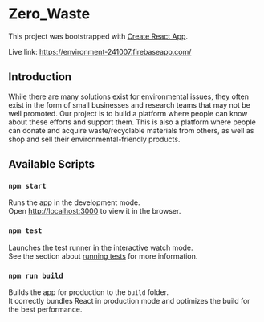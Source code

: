 # Zero_Waste
This project was bootstrapped with [Create React App](https://github.com/facebook/create-react-app).

Live link: https://environment-241007.firebaseapp.com/

## Introduction 
While there are many solutions exist for environmental issues, they often exist in the form of small businesses and research teams that may not be well promoted. Our project is to build a platform where people can know about these efforts and support them. This is also a platform where people can donate and acquire waste/recyclable materials from others, as well as shop and sell their environmental-friendly products.

## Available Scripts
### `npm start`

Runs the app in the development mode.<br>
Open [http://localhost:3000](http://localhost:3000) to view it in the browser.

### `npm test`

Launches the test runner in the interactive watch mode.<br>
See the section about [running tests](https://facebook.github.io/create-react-app/docs/running-tests) for more information.

### `npm run build`

Builds the app for production to the `build` folder.<br>
It correctly bundles React in production mode and optimizes the build for the best performance.




